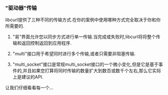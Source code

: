 
### "驱动器"传输

libcurl提供了三种不同的传输方式.在你的案例中使用哪种方式完全取决于你和你所需要的.

1.  "易"界面允许您以同步方式进行单一传输.当完成或失败时,libcurl将将整个传输和返回控制返回到应用程序.

2.  "multi"接口用于希望同时进行多个传输,或者只需要非阻塞传输.

3.  "multi_socket"接口是常规multi_socket接口的一个微小变化,但是它是基于事件的,并且如果您打算将同时传输的数量扩大到数百或数千个左右,那么它实际上是建议的API.

让我们仔细看看每一个…
